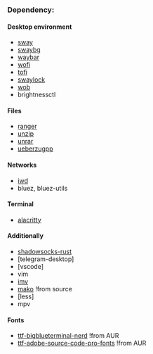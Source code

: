 ### Dependency:

#### Desktop environment

- [sway](https://github.com/swaywm/sway)
- [swaybg](https://github.com/swaywm/swaybg)
- [waybar](https://github.com/Alexays/Waybar "Highly customizable bar")
- [wofi](https://hg.sr.ht/~scoopta/wofi "Launcher/menu program")
- [tofi](https://github.com/philj56/tofi?tab=readme-ov-file)
- [swaylock](https://github.com/swaywm/swaylock "Screen locking utility")
- [wob](https://github.com/francma/wob "A lightweight overlay volume/backlight/progress/anything bar")
- brightnessctl

#### Files

- [ranger](https://github.com/ranger/ranger)
- [unzip]()
- [unrar]()
- [ueberzugpp](https://github.com/jstkdng/ueberzugpp)

#### Networks

- [iwd]()
- bluez, bluez-utils

#### Terminal

- [alacritty](https://github.com/alacritty/alacritty)

#### Additionally

- [shadowsocks-rust](https://github.com/shadowsocks/shadowsocks-rust?tab=readme-ov-file)
- [telegram-desktop]
- [vscode]
- vim
- [imv](https://sr.ht/~exec64/imv/)
- [mako](https://github.com/emersion/mako) !from source
- [less]
- mpv

#### Fonts

- [ttf-bigblueterminal-nerd]() !from AUR
- [ttf-adobe-source-code-pro-fonts]() !from AUR

